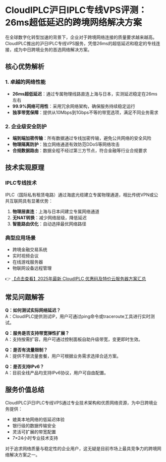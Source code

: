 # CloudIPLC沪日IPLC专线VPS评测：26ms超低延迟的跨境网络解决方案

在全球数字化转型加速的背景下，企业对于跨境网络连接的质量要求越来越高。CloudIPLC推出的沪日IPLC专线VPS服务，凭借26ms的超低延迟和稳定的专线连接，成为中日跨境业务的首选网络解决方案。

## 核心优势解析

### 1. 卓越的网络性能
- **26ms超低延迟**：通过专属物理线路直连上海与日本，实测延迟稳定在26ms左右
- **99.9%网络可用性**：采用冗余网络架构，确保服务持续稳定运行
- **独享带宽保障**：提供从10Mbps到1Gbps不等的带宽选项，满足不同业务需求

### 2. 企业级安全防护
- **端到端加密传输**：所有数据通过专线加密传输，避免公共网络的安全风险
- **物理隔离防护**：独立网络通道有效防范DDoS等网络攻击
- **合规数据路由**：数据全程不经过第三方节点，符合金融等行业合规要求

## 技术实现原理

### IPLC专线技术
IPLC（国际私有租赁电路）通过海底光缆建立专属物理通道，相比传统VPN或公共互联网具有显著优势：

1. **物理层直连**：上海与日本间建立专属网络通道
2. **无NAT转换**：减少网络层级，降低延迟
3. **智能路由优化**：自动选择最优网络路径

### 典型应用场景
- 跨境金融交易系统
- 实时视频会议
- 在线游戏服务器
- 物联网设备远程管理

👉 [【点击查看】2025年最新 CloudIPLC 优惠码及特价云服务器方案汇总](https://bit.ly/cloudiplc)

## 常见问题解答

**Q：如何测试实际网络延迟？**  
A：CloudIPLC提供测试IP，用户可通过ping命令或traceroute工具进行实时测试。

**Q：服务是否支持带宽弹性扩展？**  
A：支持按需扩容，用户可通过控制面板自助升级带宽，变更即时生效。

**Q：是否有流量限制？**  
A：提供不限流量套餐，用户可根据业务需求选择合适方案。

**Q：是否支持IPv6？**  
A：目前全线产品均支持IPv6协议，用户可自由配置。

## 服务价值总结

CloudIPLC沪日IPLC专线VPS通过专业技术架构和优质网络资源，为中日跨境业务提供：
- 媲美本地网络的低延迟体验
- 银行级的数据传输安全
- 灵活可扩展的带宽配置
- 7×24小时专业技术支持

对于追求网络质量与稳定性的企业用户，这无疑是目前市场上最具竞争力的跨境网络解决方案之一。